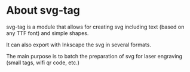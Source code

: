 # About svg-tag

svg-tag is a module that allows for creating svg including text (based on any TTF font) and simple shapes.

It can also export with Inkscape the svg in several formats.

The main purpose is to batch the preparation of svg for laser engraving (small tags, wifi qr code, etc.)
